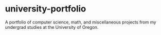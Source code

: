 # university-portfolio
A portfolio of computer science, math, and miscellaneous projects from my undergrad studies at the University of Oregon.

